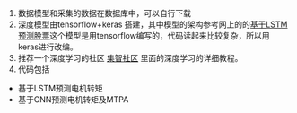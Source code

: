 1. 数据模型和采集的数据在数据库中，可以自行下载  
2. 深度模型由tensorflow+keras 搭建，其中模型的架构参考网上的的[基于LSTM预测股票](https://blog.csdn.net/songyunli1111/article/details/78513811/)这个模型是用tensorflow编写的，代码读起来比较复杂，所以用keras进行改编。  
3. 推荐一个深度学习的社区 [集智社区](https://jizhi.im/community/discuss/2017-03-13-10-9-2-pm) 里面的深度学习的详细教程。  
4. 代码包括
+ 基于LSTM预测电机转矩  
+ 基于CNN预测电机转矩及MTPA 
